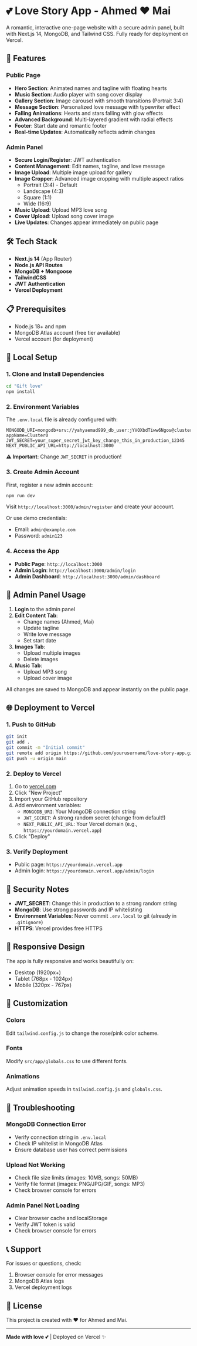 # 💕 Love Story App - Ahmed ❤️ Mai

A romantic, interactive one-page website with a secure admin panel, built with Next.js 14, MongoDB, and Tailwind CSS. Fully ready for deployment on Vercel.

## 🌟 Features

### Public Page
- **Hero Section**: Animated names and tagline with floating hearts
- **Music Section**: Audio player with song cover display
- **Gallery Section**: Image carousel with smooth transitions (Portrait 3:4)
- **Message Section**: Personalized love message with typewriter effect
- **Falling Animations**: Hearts and stars falling with glow effects
- **Advanced Background**: Multi-layered gradient with radial effects
- **Footer**: Start date and romantic footer
- **Real-time Updates**: Automatically reflects admin changes

### Admin Panel
- **Secure Login/Register**: JWT authentication
- **Content Management**: Edit names, tagline, and love message
- **Image Upload**: Multiple image upload for gallery
- **Image Cropper**: Advanced image cropping with multiple aspect ratios
  - Portrait (3:4) - Default
  - Landscape (4:3)
  - Square (1:1)
  - Wide (16:9)
- **Music Upload**: Upload MP3 love song
- **Cover Upload**: Upload song cover image
- **Live Updates**: Changes appear immediately on public page

## 🛠️ Tech Stack

- **Next.js 14** (App Router)
- **Node.js API Routes**
- **MongoDB + Mongoose**
- **TailwindCSS**
- **JWT Authentication**
- **Vercel Deployment**

## 📋 Prerequisites

- Node.js 18+ and npm
- MongoDB Atlas account (free tier available)
- Vercel account (for deployment)

## 🚀 Local Setup

### 1. Clone and Install Dependencies

```bash
cd "Gift love"
npm install
```

### 2. Environment Variables

The `.env.local` file is already configured with:
```
MONGODB_URI=mongodb+srv://yahyaemad999_db_user:jYVOXbdTiww6Ngos@cluster0.lmh2xxt.mongodb.net/?appName=Cluster0
JWT_SECRET=your_super_secret_jwt_key_change_this_in_production_12345
NEXT_PUBLIC_API_URL=http://localhost:3000
```

**⚠️ Important**: Change `JWT_SECRET` in production!

### 3. Create Admin Account

First, register a new admin account:

```bash
npm run dev
```

Visit `http://localhost:3000/admin/register` and create your account.

Or use demo credentials:
- Email: `admin@example.com`
- Password: `admin123`

### 4. Access the App

- **Public Page**: `http://localhost:3000`
- **Admin Login**: `http://localhost:3000/admin/login`
- **Admin Dashboard**: `http://localhost:3000/admin/dashboard`

## 📝 Admin Panel Usage

1. **Login** to the admin panel
2. **Edit Content Tab**:
   - Change names (Ahmed, Mai)
   - Update tagline
   - Write love message
   - Set start date
3. **Images Tab**:
   - Upload multiple images
   - Delete images
4. **Music Tab**:
   - Upload MP3 song
   - Upload cover image

All changes are saved to MongoDB and appear instantly on the public page.

## 🌐 Deployment to Vercel

### 1. Push to GitHub

```bash
git init
git add .
git commit -m "Initial commit"
git remote add origin https://github.com/yourusername/love-story-app.git
git push -u origin main
```

### 2. Deploy to Vercel

1. Go to [vercel.com](https://vercel.com)
2. Click "New Project"
3. Import your GitHub repository
4. Add environment variables:
   - `MONGODB_URI`: Your MongoDB connection string
   - `JWT_SECRET`: A strong random secret (change from default!)
   - `NEXT_PUBLIC_API_URL`: Your Vercel domain (e.g., `https://yourdomain.vercel.app`)
5. Click "Deploy"

### 3. Verify Deployment

- Public page: `https://yourdomain.vercel.app`
- Admin login: `https://yourdomain.vercel.app/admin/login`

## 🔐 Security Notes

- **JWT_SECRET**: Change this in production to a strong random string
- **MongoDB**: Use strong passwords and IP whitelisting
- **Environment Variables**: Never commit `.env.local` to git (already in `.gitignore`)
- **HTTPS**: Vercel provides free HTTPS

## 📱 Responsive Design

The app is fully responsive and works beautifully on:
- Desktop (1920px+)
- Tablet (768px - 1024px)
- Mobile (320px - 767px)

## 🎨 Customization

### Colors
Edit `tailwind.config.js` to change the rose/pink color scheme.

### Fonts
Modify `src/app/globals.css` to use different fonts.

### Animations
Adjust animation speeds in `tailwind.config.js` and `globals.css`.

## 🐛 Troubleshooting

### MongoDB Connection Error
- Verify connection string in `.env.local`
- Check IP whitelist in MongoDB Atlas
- Ensure database user has correct permissions

### Upload Not Working
- Check file size limits (images: 10MB, songs: 50MB)
- Verify file format (images: PNG/JPG/GIF, songs: MP3)
- Check browser console for errors

### Admin Panel Not Loading
- Clear browser cache and localStorage
- Verify JWT token is valid
- Check browser console for errors

## 📞 Support

For issues or questions, check:
1. Browser console for error messages
2. MongoDB Atlas logs
3. Vercel deployment logs

## 📄 License

This project is created with ❤️ for Ahmed and Mai.

---

**Made with love** 💕 | Deployed on Vercel ✨
